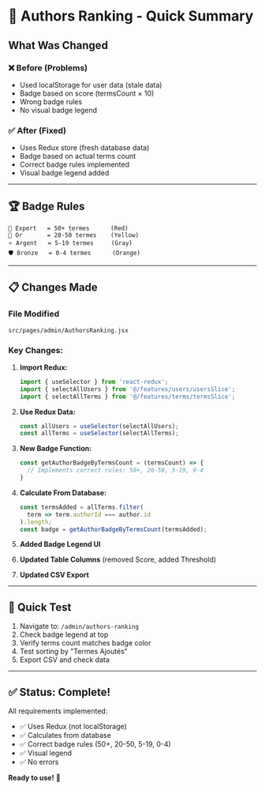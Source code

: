 # 🎯 Authors Ranking - Quick Summary

## What Was Changed

### ❌ Before (Problems)
- Used localStorage for user data (stale data)
- Badge based on score (termsCount × 10)
- Wrong badge rules
- No visual badge legend

### ✅ After (Fixed)
- Uses Redux store (fresh database data)
- Badge based on actual terms count
- Correct badge rules implemented
- Visual badge legend added

---

## 🏆 Badge Rules

```
👑 Expert   = 50+ termes      (Red)
💎 Or       = 20-50 termes    (Yellow)  
⭐ Argent   = 5-19 termes     (Gray)
🛡️ Bronze   = 0-4 termes      (Orange)
```

---

## 📋 Changes Made

### File Modified
`src/pages/admin/AuthorsRanking.jsx`

### Key Changes:

1. **Import Redux:**
   ```javascript
   import { useSelector } from 'react-redux';
   import { selectAllUsers } from '@/features/users/usersSlice';
   import { selectAllTerms } from '@/features/terms/termsSlice';
   ```

2. **Use Redux Data:**
   ```javascript
   const allUsers = useSelector(selectAllUsers);
   const allTerms = useSelector(selectAllTerms);
   ```

3. **New Badge Function:**
   ```javascript
   const getAuthorBadgeByTermsCount = (termsCount) => {
     // Implements correct rules: 50+, 20-50, 5-19, 0-4
   }
   ```

4. **Calculate From Database:**
   ```javascript
   const termsAdded = allTerms.filter(
     term => term.authorId === author.id
   ).length;
   const badge = getAuthorBadgeByTermsCount(termsAdded);
   ```

5. **Added Badge Legend UI**
6. **Updated Table Columns** (removed Score, added Threshold)
7. **Updated CSV Export**

---

## 🧪 Quick Test

1. Navigate to: `/admin/authors-ranking`
2. Check badge legend at top
3. Verify terms count matches badge color
4. Test sorting by "Termes Ajoutés"
5. Export CSV and check data

---

## ✅ Status: Complete!

All requirements implemented:
- ✅ Uses Redux (not localStorage)
- ✅ Calculates from database
- ✅ Correct badge rules (50+, 20-50, 5-19, 0-4)
- ✅ Visual legend
- ✅ No errors

**Ready to use!** 🚀
